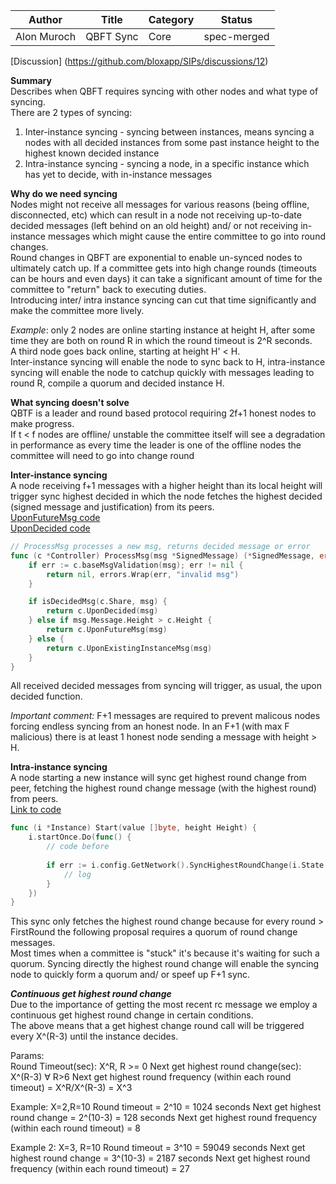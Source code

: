 
| Author      | Title     | Category | Status |
|-------------|-----------|----------|--------|
| Alon Muroch | QBFT Sync | Core     | spec-merged  |

[Discussion] (https://github.com/bloxapp/SIPs/discussions/12)

**Summary**  
Describes when QBFT requires syncing with other nodes and what type of syncing.   
There are 2 types of syncing: 
1) Inter-instance syncing - syncing between instances, means syncing a nodes with all decided instances from some past instance height to the highest known decided instance 
2) Intra-instance syncing - syncing a node, in a specific instance which has yet to decide, with in-instance messages

**Why do we need syncing**  
Nodes might not receive all messages for various reasons (being offline, disconnected, etc) which can result in a node not receiving up-to-date decided messages (left behind on an old height) and/ or not receiving in-instance messages which might cause the entire committee to go into round changes.  
Round changes in QBFT are exponential to enable un-synced nodes to ultimately catch up. If a committee gets into high change rounds (timeouts can be hours and even days) it can take a significant amount of time for the committee to "return" back to executing duties.  
Introducing inter/ intra instance syncing can cut that time significantly and make the committee more lively.

_Example_: only 2 nodes are online starting instance at height H, after some time they are both on round R in which the round timeout is 2^R seconds.  
A third node goes back online, starting at height H' < H.   
Inter-instance syncing will enable the node to sync back to H, intra-instance syncing will enable the node to catchup quickly with messages leading to round R, compile a quorum and decided instance H.  

**What syncing doesn't solve**  
QBTF is a leader and round based protocol   requiring 2f+1 honest nodes to make progress.  
If t < f nodes are offline/ unstable the committee itself will see a degradation in performance as every time the leader is one of the offline nodes the committee will need to go into change round  

**Inter-instance syncing**  
A node receiving f+1 messages with a higher height than its local height will trigger sync highest decided in which the node fetches the highest decided (signed message and justification) from its peers.   
[UponFutureMsg code](https://github.com/bloxapp/ssv-spec/blob/qbft_sync/qbft/sync.go)  
[UponDecided code](https://github.com/bloxapp/ssv-spec/blob/qbft_sync/qbft/decided.go)

```go
// ProcessMsg processes a new msg, returns decided message or error
func (c *Controller) ProcessMsg(msg *SignedMessage) (*SignedMessage, error) {
    if err := c.baseMsgValidation(msg); err != nil {
        return nil, errors.Wrap(err, "invalid msg")
    }

    if isDecidedMsg(c.Share, msg) {
        return c.UponDecided(msg)
    } else if msg.Message.Height > c.Height {
        return c.UponFutureMsg(msg)
    } else {
        return c.UponExistingInstanceMsg(msg)
    }
}
```

All received decided messages from syncing will trigger, as usual, the upon decided function.  

_Important comment:_ F+1 messages are required to prevent malicous nodes forcing endless syncing from an honest node. In an F+1 (with max F malicious) there is at least 1 honest node sending a message with height > H.

**Intra-instance syncing**  
A node starting a new instance will sync get highest round change from peer, fetching the highest round change message (with the highest round) from peers.  
[Link to code](https://github.com/bloxapp/ssv-spec/blob/qbft_sync/qbft/instance.go#L65-L67)    

```go
func (i *Instance) Start(value []byte, height Height) {
    i.startOnce.Do(func() {
        // code before
		
        if err := i.config.GetNetwork().SyncHighestRoundChange(i.State.ID, i.State.Height); err != nil {
            // log
        }
    })
}
```

This sync only fetches the highest round change because for every round > FirstRound the following proposal requires a quorum of round change messages.  
Most times when a committee is "stuck" it's because it's waiting for such a quorum. Syncing directly the highest round change will enable the syncing node to quickly form a quorum and/ or speef up F+1 sync.

_**Continuous get highest round change**_  
Due to the importance of getting the most recent rc message we employ a continuous get highest round change in certain conditions.    
The above means that a get highest change round call will be triggered every X^(R-3) until the instance decides.

Params:  
Round Timeout(sec): X^R, R >= 0
Next get highest round change(sec): X^(R-3) ∀ R>6
Next get highest round frequency (within each round timeout) = X^R/X^(R-3)  = X^3

Example: X=2,R=10
Round timeout = 2^10 = 1024 seconds
Next get highest round change = 2^(10-3) = 128 seconds
Next get highest round frequency (within each round timeout) = 8

Example 2: X=3, R=10
Round timeout = 3^10 = 59049 seconds
Next get highest round change = 3^(10-3) = 2187 seconds
Next get highest round frequency (within each round timeout) = 27